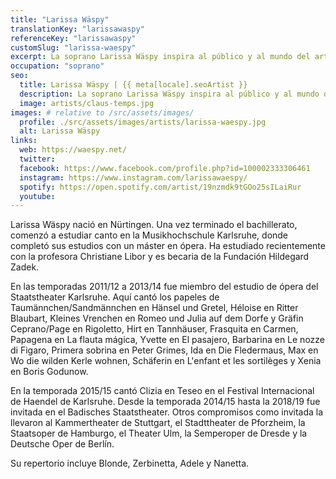 ```yaml
---
title: "Larissa Wäspy"
translationKey: "larissawaspy"
referenceKey: "larissawaspy"
customSlug: "larissa-waespy"
excerpt: La soprano Larissa Wäspy inspira al público y al mundo del arte con su claridad de expresión y su enorme brillo en el escenario.
occupation: "soprano"
seo:
  title: Larissa Wäspy | {{ meta[locale].seoArtist }}
  description: La soprano Larissa Wäspy inspira al público y al mundo del arte con su claridad de expresión y su enorme brillo en el escenario.
  image: artists/claus-temps.jpg
images: # relative to /src/assets/images/
  profile: ./src/assets/images/artists/larissa-waespy.jpg
  alt: Larissa Wäspy
links:
  web: https://waespy.net/
  twitter:
  facebook: https://www.facebook.com/profile.php?id=100002333306461
  instagram: https://www.instagram.com/larissawaespy/
  spotify: https://open.spotify.com/artist/19nzmdk9tGOo25sILaiRur
  youtube:
---
```


Larissa Wäspy nació en Nürtingen. Una vez terminado el bachillerato, comenzó a estudiar canto en la Musikhochschule Karlsruhe, donde completó sus estudios con un máster en ópera. Ha estudiado recientemente con la profesora Christiane Libor y es becaria de la Fundación Hildegard Zadek.

En las temporadas 2011/12 a 2013/14 fue miembro del estudio de ópera del Staatstheater Karlsruhe. Aquí cantó los papeles de Taumännchen/Sandmännchen en Hänsel und Gretel, Héloise en Ritter Blaubart, Kleines Vrenchen en Romeo und Julia auf dem Dorfe y Gräfin Ceprano/Page en Rigoletto, Hirt en Tannhäuser, Frasquita en Carmen, Papagena en La flauta mágica, Yvette en El pasajero, Barbarina en Le nozze di Figaro, Primera sobrina en Peter Grimes, Ida en Die Fledermaus, Max en Wo die wilden Kerle wohnen, Schäferin en L'enfant et les sortilèges y Xenia en Boris Godunow.

En la temporada 2015/15 cantó Clizia en Teseo en el Festival Internacional de Haendel de Karlsruhe. Desde la temporada 2014/15 hasta la 2018/19 fue invitada en el Badisches Staatstheater. Otros compromisos como invitada la llevaron al Kammertheater de Stuttgart, el Stadttheater de Pforzheim, la Staatsoper de Hamburgo, el Theater Ulm, la Semperoper de Dresde y la Deutsche Oper de Berlín.

Su repertorio incluye Blonde, Zerbinetta, Adele y Nanetta.
